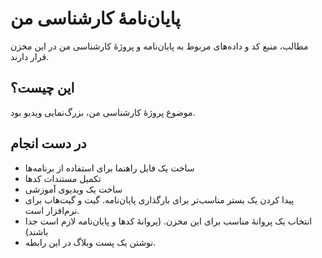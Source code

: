 # پایان‌نامهٔ کارشناسی من

مطالب، منبع کد و داده‌های مربوط به پایان‌نامه و پروژهٔ کارشناسی من در این مخزن قرار دارند.

## این چیست؟
موضوع پروژهٔ کارشناسی من، بزرگ‌نمایی ویدیو بود. 

## در دست انجام
- ساخت یک فایل راهنما برای استفاده از برنامه‌ها
- تکمیل مستندات کدها
- ساخت یک ویدیوی آموزشی
- پیدا کردن یک بستر مناسب‌تر برای بارگذاری پایان‌نامه. گیت و گیت‌هاب برای نرم‌افزار است.
- انتخاب یک پروانهٔ مناسب برای این مخزن. (پروانهٔ کدها و پایان‌نامه لازم است جدا باشند)
- نوشتن یک پست وبلاگ در این رابطه.